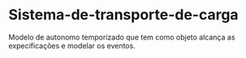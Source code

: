 # Sistema-de-transporte-de-carga

Modelo de autonomo temporizado que tem como objeto alcança as expecificações e modelar os eventos.
